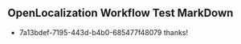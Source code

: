 ## OpenLocalization Workflow Test MarkDown
* 7a13bdef-7195-443d-b4b0-685477f48079 thanks!

<!--HONumber=Aug16_HO3-->


